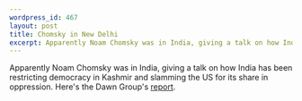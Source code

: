 ```yaml
--- 
wordpress_id: 467
layout: post
title: Chomsky in New Delhi
excerpt: Apparently Noam Chomsky was in India, giving a talk on how India has been restricting democracy in Kashmir and slamming the US for its share in oppression.  Here's the Dawn Group's <a href="http://www.dawn.com/2001/11/06/top3.htm">report</a>.
---
```

Apparently Noam Chomsky was in India, giving a talk on how India has been restricting democracy in Kashmir and slamming the US for its share in oppression.  Here's the Dawn Group's <a href="http://www.dawn.com/2001/11/06/top3.htm">report</a>.
